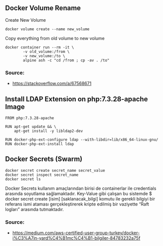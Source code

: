 ## Docker Volume Rename
Create New Volume

    docker volume create --name new_volume

Copy everything from old volume to new volume

    docker container run --rm -it \
            -v old_volume:/from \
            -v new_volume:/to \
            alpine ash -c "cd /from ; cp -av . /to"

### Source: 
- https://stackoverflow.com/a/67568671

## Install LDAP Extension on php:7.3.28-apache Image
```docker
FROM php:7.3.28-apache

RUN apt-get update && \
    apt-get install -y libldap2-dev

RUN docker-php-ext-configure ldap --with-libdir=lib/x86_64-linux-gnu/
RUN docker-php-ext-install ldap
```

## Docker Secrets (Swarm)

```shell
docker secret create secret_name secret_value
docker secret inspect secret_name
docker secret ls
```

Docker Secrets kullanım amaçlarından birisi de containerlar ile credentials arasında soyutlama sağlamaktadır. Key-Value gibi çalışan bu sistemde $ docker secret create [isim] [saklanacak_bilgi] komutu ile gerekli bilgiyi bir referans ismi ataması gerçekleştirerek kripte edilmiş bir vaziyette “Raft logları” arasında tutmaktadır.

### Source: 
- https://medium.com/aws-certified-user-group-turkey/docker-i%C3%A7in-yard%C4%B1mc%C4%B1-bilgiler-84783232a75f